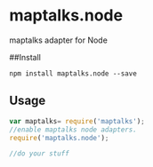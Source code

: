# maptalks.node
maptalks adapter for Node

##Install

```
npm install maptalks.node --save
```

## Usage

```javascript
var maptalks= require('maptalks');
//enable maptalks node adapters.
require('maptalks.node');

//do your stuff
```
